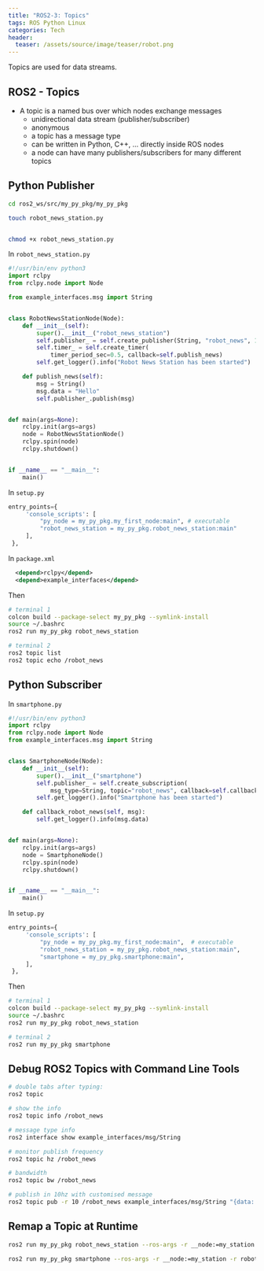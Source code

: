 ```yaml
---
title: "ROS2-3: Topics"
tags: ROS Python Linux
categories: Tech
header:
  teaser: /assets/source/image/teaser/robot.png
---
```


Topics are used for data streams.

## ROS2 - Topics

 - A topic is a named bus over which nodes exchange messages
   - unidirectional data stream (publisher/subscriber)
   - anonymous
   - a topic has a message type
   - can be written in Python, C++, ... directly inside ROS nodes
   - a node can have many publishers/subscribers for many different topics


## Python Publisher

```bash
cd ros2_ws/src/my_py_pkg/my_py_pkg

touch robot_news_station.py


chmod +x robot_news_station.py
```

In `robot_news_station.py`
```python
#!/usr/bin/env python3
import rclpy
from rclpy.node import Node

from example_interfaces.msg import String


class RobotNewsStationNode(Node):
    def __init__(self):
        super().__init__("robot_news_station")
        self.publisher_ = self.create_publisher(String, "robot_news", 10)
        self.timer_ = self.create_timer(
            timer_period_sec=0.5, callback=self.publish_news)
        self.get_logger().info("Robot News Station has been started")

    def publish_news(self):
        msg = String()
        msg.data = "Hello"
        self.publisher_.publish(msg)


def main(args=None):
    rclpy.init(args=args)
    node = RobotNewsStationNode()
    rclpy.spin(node)
    rclpy.shutdown()


if __name__ == "__main__":
    main()
```

In `setup.py`

```python
entry_points={
     'console_scripts': [
         "py_node = my_py_pkg.my_first_node:main", # executable
         "robot_news_station = my_py_pkg.robot_news_station:main"
     ],
 },
```
In `package.xml`

```xml
  <depend>rclpy</depend>
  <depend>example_interfaces</depend>
```

Then

```bash
# terminal 1
colcon build --package-select my_py_pkg --symlink-install
source ~/.bashrc
ros2 run my_py_pkg robot_news_station

# terminal 2
ros2 topic list
ros2 topic echo /robot_news
```

## Python Subscriber


In `smartphone.py`
```python
#!/usr/bin/env python3
import rclpy
from rclpy.node import Node
from example_interfaces.msg import String


class SmartphoneNode(Node):
    def __init__(self):
        super().__init__("smartphone")
        self.publisher_ = self.create_subscription(
            msg_type=String, topic="robot_news", callback=self.callback_robot_news, qos_profile=10)
        self.get_logger().info("Smartphone has been started")

    def callback_robot_news(self, msg):
        self.get_logger().info(msg.data)


def main(args=None):
    rclpy.init(args=args)
    node = SmartphoneNode()
    rclpy.spin(node)
    rclpy.shutdown()


if __name__ == "__main__":
    main()
```

In `setup.py`

```python
entry_points={
     'console_scripts': [
         "py_node = my_py_pkg.my_first_node:main",  # executable
         "robot_news_station = my_py_pkg.robot_news_station:main",
         "smartphone = my_py_pkg.smartphone:main",
     ],
 },
```

Then
```bash
# terminal 1
colcon build --package-select my_py_pkg --symlink-install
source ~/.bashrc
ros2 run my_py_pkg robot_news_station

# terminal 2
ros2 run my_py_pkg smartphone
```


## Debug ROS2 Topics with Command Line Tools

```bash
# double tabs after typing:
ros2 topic

# show the info 
ros2 topic info /robot_news

# message type info
ros2 interface show example_interfaces/msg/String

# monitor publish frequency
ros2 topic hz /robot_news 

# bandwidth
ros2 topic bw /robot_news

# publish in 10hz with customised message
ros2 topic pub -r 10 /robot_news example_interfaces/msg/String "{data: hello from terminal}"
```

## Remap a Topic at Runtime
```bash
ros2 run my_py_pkg robot_news_station --ros-args -r __node:=my_station -r robot_news:=my_news

ros2 run my_py_pkg smartphone --ros-args -r __node:=my_station -r robot_news:=my_news
```



